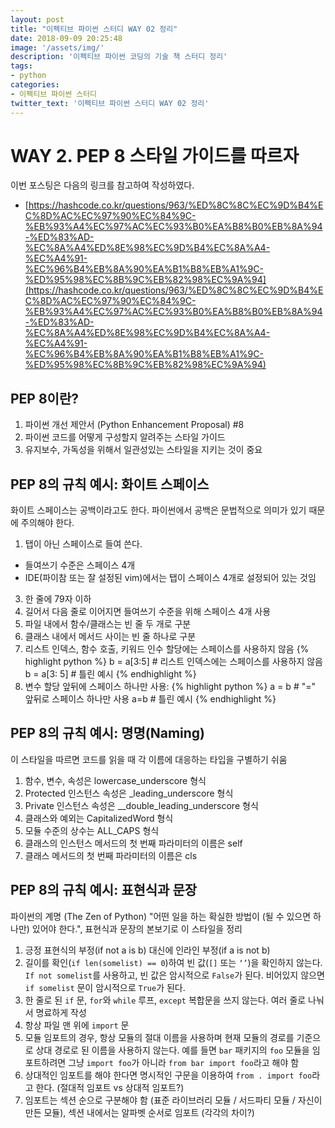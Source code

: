 ```yaml
---
layout: post
title: "이펙티브 파이썬 스터디 WAY 02 정리"
date: 2018-09-09 20:25:48
image: '/assets/img/'
description: '이펙티브 파이썬 코딩의 기술 책 스터디 정리'
tags:
- python
categories:
- 이펙티브 파이썬 스터디
twitter_text: '이펙티브 파이썬 스터디 WAY 02 정리'
---
```

# WAY 2. PEP 8 스타일 가이드를 따르자
이번 포스팅은 다음의 링크를 참고하여 작성하였다.
- [https://hashcode.co.kr/questions/963/%ED%8C%8C%EC%9D%B4%EC%8D%AC%EC%97%90%EC%84%9C-%EB%93%A4%EC%97%AC%EC%93%B0%EA%B8%B0%EB%8A%94-%ED%83%AD-%EC%8A%A4%ED%8E%98%EC%9D%B4%EC%8A%A4-%EC%A4%91-%EC%96%B4%EB%8A%90%EA%B1%B8%EB%A1%9C-%ED%95%98%EC%8B%9C%EB%82%98%EC%9A%94](https://hashcode.co.kr/questions/963/%ED%8C%8C%EC%9D%B4%EC%8D%AC%EC%97%90%EC%84%9C-%EB%93%A4%EC%97%AC%EC%93%B0%EA%B8%B0%EB%8A%94-%ED%83%AD-%EC%8A%A4%ED%8E%98%EC%9D%B4%EC%8A%A4-%EC%A4%91-%EC%96%B4%EB%8A%90%EA%B1%B8%EB%A1%9C-%ED%95%98%EC%8B%9C%EB%82%98%EC%9A%94)

## PEP 8이란?
1. 파이썬 개선 제안서 (Python Enhancement Proposal) #8
2. 파이썬 코드를 어떻게 구성할지 알려주는 스타일 가이드
3. 유지보수, 가독성을 위해서 일관성있는 스타일을 지키는 것이 중요

## PEP 8의 규칙 예시: 화이트 스페이스
화이트 스페이스는 공백이라고도 한다. 파이썬에서 공백은 문법적으로 의미가 있기 때문에 주의해야 한다.
1. 탭이 아닌 스페이스로 들여 쓴다.
- 들여쓰기 수준은 스페이스 4개
- IDE(파이참 또는 잘 설정된 vim)에서는 탭이 스페이스 4개로 설정되어 있는 것임
3. 한 줄에 79자 이하
4. 길어서 다음 줄로 이어지면 들여쓰기 수준을 위해 스페이스 4개 사용
5. 파일 내에서 함수/클래스는 빈 줄 두 개로 구분
6. 클래스 내에서 메서드 사이는 빈 줄 하나로 구분
7. 리스트 인덱스, 함수 호출, 키워드 인수 할당에는 스페이스를 사용하지 않음
{% highlight python %}
b = a[3:5]    # 리스트 인덱스에는 스페이스를 사용하지 않음
b = a[3: 5]   # 틀린 예시
{% endhighlight %}
8. 변수 할당 앞뒤에 스페이스 하나만 사용:
{% highlight python %}
a = b     # "=" 앞뒤로 스페이스 하나만 사용
a=b       # 틀린 예시
{% endhighlight %}

## PEP 8의 규칙 예시: 명명(Naming)
이 스타일을 따르면 코드를 읽을 때 각 이름에 대응하는 타입을 구별하기 쉬움
1. 함수, 변수, 속성은 lowercase_underscore 형식
2. Protected 인스턴스 속성은 _leading_underscore 형식
3. Private 인스턴스 속성은 __double_leading_underscore 형식
4. 클래스와 예외는 CapitalizedWord 형식
5. 모듈 수준의 상수는 ALL_CAPS 형식
6. 클래스의 인스턴스 메서드의 첫 번째 파라미터의 이름은 self
7. 클래스 메서드의 첫 번째 파라미터의 이름은 cls

## PEP 8의 규칙 예시: 표현식과 문장
파이썬의 계명 (The Zen of Python) "어떤 일을 하는 확실한 방법이 (될 수 있으면 하나만) 있어야 한다.", 표현식과 문장의 본보기로 이 스타일을 정리
1. 긍정 표현식의 부정(if not a is b) 대신에 인라인 부정(if a is not b)
2. 길이를 확인(`if len(somelist) == 0`)하여 빈 값(`[]` 또는 `‘’`)을 확인하지 않는다. `If not somelist`를 사용하고, 빈 값은 암시적으로 `False`가 된다. 비어있지 않으면 `if somelist` 문이 암시적으로 `True`가 된다.
3. 한 줄로 된 `if` 문, `for`와 `while` 루프, `except` 복합문을 쓰지 않는다. 여러 줄로 나눠서 명료하게 작성
4. 항상 파일 맨 위에 `import` 문
5. 모듈 임포트의 경우, 항상 모듈의 절대 이름을 사용하며 현재 모듈의 경로를 기준으로 상대 경로로 된 이름을 사용하지 않는다. 예를 들면 `bar` 패키지의 `foo` 모듈을 임포트하려면 그냥 `import foo`가 아니라 `from bar import foo`라고 해야 함
6. 상대적인 임포트를 해야 한다면 명시적인 구문을 이용하여 `from . import foo`라고 한다. (절대적 임포트 vs 상대적 임포트?)
7. 임포트는 섹션 순으로 구분해야 함 (표준 라이브러리 모듈 / 서드파티 모듈 / 자신이 만든 모듈), 섹션 내에서는 알파벳 순서로 임포트 (각각의 차이?)
